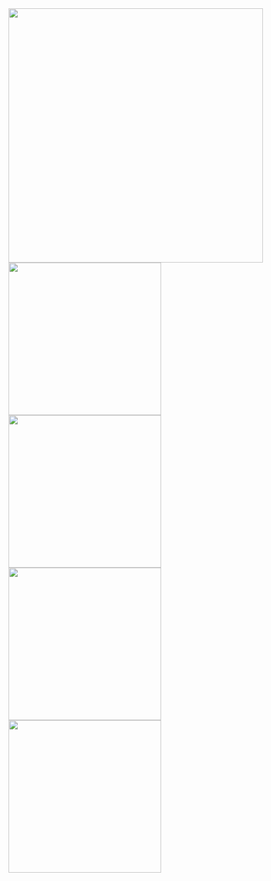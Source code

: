 

<img src="https://github.com/user-attachments/assets/35fed92b-dc95-4c71-b4e6-ed4b9f3158a4" width="500" />
<img src="https://github.com/user-attachments/assets/5cc0249f-1aaa-4a8a-bbd9-9721ef460351" height="300" />
<img src="https://github.com/user-attachments/assets/d73423a2-bfec-436e-aea5-aada53f0a2bc" height="300" />
<img src="https://github.com/user-attachments/assets/efa8e445-d0a5-48f8-a195-e220def28256" height="300" />
<img src="https://github.com/user-attachments/assets/b45aadac-3e43-4d28-8cb4-fcb8814c545b" height="300" />
